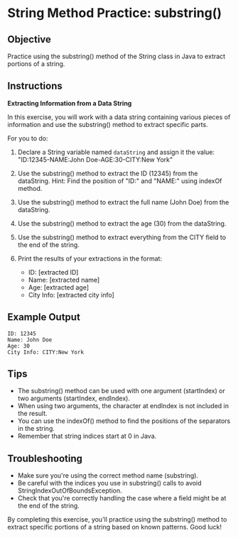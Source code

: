 # String Method Practice: substring()

## Objective
Practice using the substring() method of the String class in Java to extract portions of a string.

## Instructions

**Extracting Information from a Data String**

In this exercise, you will work with a data string containing various pieces of information and use the substring() method to extract specific parts.

For you to do:

1. Declare a String variable named `dataString` and assign it the value: "ID:12345-NAME:John Doe-AGE:30-CITY:New York"

2. Use the substring() method to extract the ID (12345) from the dataString. Hint: Find the position of "ID:" and "NAME:" using indexOf method.

3. Use the substring() method to extract the full name (John Doe) from the dataString.

4. Use the substring() method to extract the age (30) from the dataString.

5. Use the substring() method to extract everything from the CITY field to the end of the string.

6. Print the results of your extractions in the format:
   - ID: [extracted ID]
   - Name: [extracted name]
   - Age: [extracted age]
   - City Info: [extracted city info]

## Example Output
```
ID: 12345
Name: John Doe
Age: 30
City Info: CITY:New York
```


## Tips

- The substring() method can be used with one argument (startIndex) or two arguments (startIndex, endIndex).
- When using two arguments, the character at endIndex is not included in the result.
- You can use the indexOf() method to find the positions of the separators in the string.
- Remember that string indices start at 0 in Java.

## Troubleshooting

- Make sure you're using the correct method name (substring).
- Be careful with the indices you use in substring() calls to avoid StringIndexOutOfBoundsException.
- Check that you're correctly handling the case where a field might be at the end of the string.

By completing this exercise, you'll practice using the substring() method to extract specific portions of a string based on known patterns. Good luck!